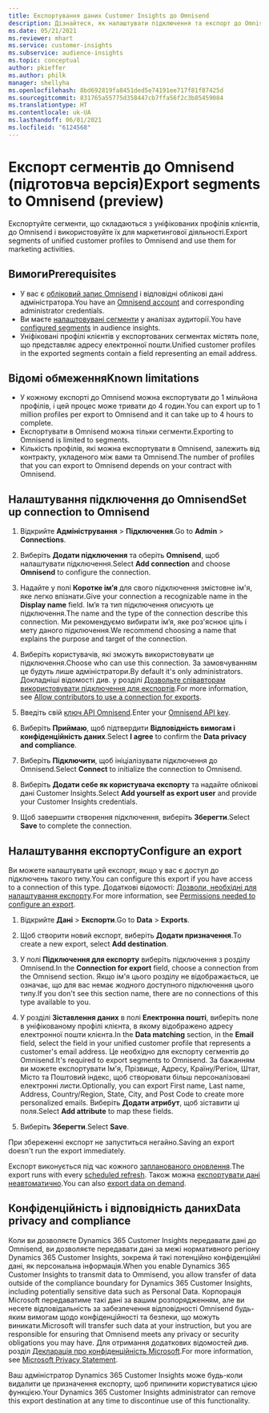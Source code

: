 ```yaml
---
title: Експортування даних Customer Insights до Omnisend
description: Дізнайтеся, як налаштувати підключення та експорт до Omnisend.
ms.date: 05/21/2021
ms.reviewer: mhart
ms.service: customer-insights
ms.subservice: audience-insights
ms.topic: conceptual
author: pkieffer
ms.author: philk
manager: shellyha
ms.openlocfilehash: 8bd692819fa8451ded5e74191ee717f81f87425d
ms.sourcegitcommit: 831765a55775d358447cb7ffa56f2c3b85459084
ms.translationtype: HT
ms.contentlocale: uk-UA
ms.lasthandoff: 06/01/2021
ms.locfileid: "6124568"
---
```

# <a name="export-segments-to-omnisend-preview"></a><span data-ttu-id="ea15b-103">Експорт сегментів до Omnisend (підготовча версія)</span><span class="sxs-lookup"><span data-stu-id="ea15b-103">Export segments to Omnisend (preview)</span></span>

<span data-ttu-id="ea15b-104">Експортуйте сегменти, що складаються з уніфікованих профілів клієнтів, до Omnisend і використовуйте їх для маркетингової діяльності.</span><span class="sxs-lookup"><span data-stu-id="ea15b-104">Export segments of unified customer profiles to Omnisend and use them for marketing activities.</span></span>

## <a name="prerequisites"></a><span data-ttu-id="ea15b-105">Вимоги</span><span class="sxs-lookup"><span data-stu-id="ea15b-105">Prerequisites</span></span>

-   <span data-ttu-id="ea15b-106">У вас є [обліковий запис Omnisend](https://www.omnisend.com/) і відповідні облікові дані адміністратора.</span><span class="sxs-lookup"><span data-stu-id="ea15b-106">You have an [Omnisend account](https://www.omnisend.com/) and corresponding administrator credentials.</span></span>
-   <span data-ttu-id="ea15b-107">Ви маєте [налаштовувані сегменти](segments.md) у аналізах аудиторії.</span><span class="sxs-lookup"><span data-stu-id="ea15b-107">You have [configured segments](segments.md) in audience insights.</span></span>
-   <span data-ttu-id="ea15b-108">Уніфіковані профілі клієнтів у експортованих сегментах містять поле, що представляє адресу електронної пошти.</span><span class="sxs-lookup"><span data-stu-id="ea15b-108">Unified customer profiles in the exported segments contain a field representing an email address.</span></span>

## <a name="known-limitations"></a><span data-ttu-id="ea15b-109">Відомі обмеження</span><span class="sxs-lookup"><span data-stu-id="ea15b-109">Known limitations</span></span>

- <span data-ttu-id="ea15b-110">У кожному експорті до Omnisend можна експортувати до 1 мільйона профілів, і цей процес може тривати до 4 годин.</span><span class="sxs-lookup"><span data-stu-id="ea15b-110">You can export up to 1 million profiles per export to Omnisend and it can take up to 4 hours to complete.</span></span>
- <span data-ttu-id="ea15b-111">Експортувати в Omnisend можна тільки сегменти.</span><span class="sxs-lookup"><span data-stu-id="ea15b-111">Exporting to Omnisend is limited to segments.</span></span>
- <span data-ttu-id="ea15b-112">Кількість профілів, які можна експортувати в Omnisend, залежить від контракту, укладеного між вами та Omnisend.</span><span class="sxs-lookup"><span data-stu-id="ea15b-112">The number of profiles that you can export to Omnisend depends on your contract with Omnisend.</span></span>

## <a name="set-up-connection-to-omnisend"></a><span data-ttu-id="ea15b-113">Налаштування підключення до Omnisend</span><span class="sxs-lookup"><span data-stu-id="ea15b-113">Set up connection to Omnisend</span></span>

1. <span data-ttu-id="ea15b-114">Відкрийте **Адміністрування** > **Підключення**.</span><span class="sxs-lookup"><span data-stu-id="ea15b-114">Go to **Admin** > **Connections**.</span></span>

1. <span data-ttu-id="ea15b-115">Виберіть **Додати підключення** та оберіть **Omnisend**, щоб налаштувати підключення.</span><span class="sxs-lookup"><span data-stu-id="ea15b-115">Select **Add connection** and choose **Omnisend** to configure the connection.</span></span>

1. <span data-ttu-id="ea15b-116">Надайте у полі **Коротке ім’я** для свого підключення змістовне ім'я, яке легко впізнати.</span><span class="sxs-lookup"><span data-stu-id="ea15b-116">Give your connection a recognizable name in the **Display name** field.</span></span> <span data-ttu-id="ea15b-117">Ім’я та тип підключення описують це підключення.</span><span class="sxs-lookup"><span data-stu-id="ea15b-117">The name and the type of the connection describe this connection.</span></span> <span data-ttu-id="ea15b-118">Ми рекомендуємо вибирати ім’я, яке роз'яснює ціль і мету даного підключення.</span><span class="sxs-lookup"><span data-stu-id="ea15b-118">We recommend choosing a name that explains the purpose and target of the connection.</span></span>

1. <span data-ttu-id="ea15b-119">Виберіть користувачів, які зможуть використовувати це підключення.</span><span class="sxs-lookup"><span data-stu-id="ea15b-119">Choose who can use this connection.</span></span> <span data-ttu-id="ea15b-120">За замовчуванням це будуть лише адміністратори.</span><span class="sxs-lookup"><span data-stu-id="ea15b-120">By default it's only administrators.</span></span> <span data-ttu-id="ea15b-121">Докладніші відомості див. у розділі [Дозвольте співавторам використовувати підключення для експортів](connections.md#allow-contributors-to-use-a-connection-for-exports).</span><span class="sxs-lookup"><span data-stu-id="ea15b-121">For more information, see [Allow contributors to use a connection for exports](connections.md#allow-contributors-to-use-a-connection-for-exports).</span></span>

1. <span data-ttu-id="ea15b-122">Введіть свій [ключ API Omnisend](https://support.omnisend.com/en/articles/1061890-generating-api-key).</span><span class="sxs-lookup"><span data-stu-id="ea15b-122">Enter your [Omnisend API key](https://support.omnisend.com/en/articles/1061890-generating-api-key).</span></span>

1. <span data-ttu-id="ea15b-123">Виберіть **Приймаю**, щоб підтвердити **Відповідність вимогам і конфіденційність даних**.</span><span class="sxs-lookup"><span data-stu-id="ea15b-123">Select **I agree** to confirm the **Data privacy and compliance**.</span></span>

1. <span data-ttu-id="ea15b-124">Виберіть **Підключити**, щоб ініціалізувати підключення до Omnisend.</span><span class="sxs-lookup"><span data-stu-id="ea15b-124">Select **Connect** to initialize the connection to Omnisend.</span></span>

1. <span data-ttu-id="ea15b-125">Виберіть **Додати себе як користувача експорту** та надайте облікові дані Customer Insights.</span><span class="sxs-lookup"><span data-stu-id="ea15b-125">Select **Add yourself as export user** and provide your Customer Insights credentials.</span></span>

1. <span data-ttu-id="ea15b-126">Щоб завершити створення підключення, виберіть **Зберегти**.</span><span class="sxs-lookup"><span data-stu-id="ea15b-126">Select **Save** to complete the connection.</span></span>

## <a name="configure-an-export"></a><span data-ttu-id="ea15b-127">Налаштування експорту</span><span class="sxs-lookup"><span data-stu-id="ea15b-127">Configure an export</span></span>

<span data-ttu-id="ea15b-128">Ви можете налаштувати цей експорт, якщо у вас є доступ до підключень такого типу.</span><span class="sxs-lookup"><span data-stu-id="ea15b-128">You can configure this export if you have access to a connection of this type.</span></span> <span data-ttu-id="ea15b-129">Додаткові відомості: [Дозволи, необхідні для налаштування експорту](export-destinations.md#set-up-a-new-export).</span><span class="sxs-lookup"><span data-stu-id="ea15b-129">For more information, see [Permissions needed to configure an export](export-destinations.md#set-up-a-new-export).</span></span>

1. <span data-ttu-id="ea15b-130">Відкрийте **Дані** > **Експорти**.</span><span class="sxs-lookup"><span data-stu-id="ea15b-130">Go to **Data** > **Exports**.</span></span>

1. <span data-ttu-id="ea15b-131">Щоб створити новий експорт, виберіть **Додати призначення**.</span><span class="sxs-lookup"><span data-stu-id="ea15b-131">To create a new export, select **Add destination**.</span></span>

1. <span data-ttu-id="ea15b-132">У полі **Підключення для експорту** виберіть підключення з розділу Omnisend.</span><span class="sxs-lookup"><span data-stu-id="ea15b-132">In the **Connection for export** field, choose a connection from the Omnisend section.</span></span> <span data-ttu-id="ea15b-133">Якщо ім'я цього розділу не відображається, це означає, що для вас немає жодного доступного підключення цього типу.</span><span class="sxs-lookup"><span data-stu-id="ea15b-133">If you don't see this section name, there are no connections of this type available to you.</span></span>

1. <span data-ttu-id="ea15b-134">У розділі **Зіставлення даних** в полі **Електронна пошті**, виберіть поле в уніфікованому профілі клієнта, в якому відображено адресу електронної пошти клієнта.</span><span class="sxs-lookup"><span data-stu-id="ea15b-134">In the **Data matching** section, in the **Email** field, select the field in your unified customer profile that represents a customer's email address.</span></span> <span data-ttu-id="ea15b-135">Це необхідно для експорту сегментів до Omnisend.</span><span class="sxs-lookup"><span data-stu-id="ea15b-135">It's required to export segments to Omnisend.</span></span> <span data-ttu-id="ea15b-136">За бажанням ви можете експортувати Ім'я, Прізвище, Адресу, Країну/Регіон, Штат, Місто та Поштовий індекс, щоб створювати більш персоналізовані електронні листи.</span><span class="sxs-lookup"><span data-stu-id="ea15b-136">Optionally, you can export First name, Last name, Address, Country/Region, State, City, and Post Code to create more personalized emails.</span></span> <span data-ttu-id="ea15b-137">Виберіть **Додати атрибут**, щоб зіставити ці поля.</span><span class="sxs-lookup"><span data-stu-id="ea15b-137">Select **Add attribute** to map these fields.</span></span>

1. <span data-ttu-id="ea15b-138">Виберіть **Зберегти**.</span><span class="sxs-lookup"><span data-stu-id="ea15b-138">Select **Save**.</span></span>

<span data-ttu-id="ea15b-139">При збереженні експорт не запуститься негайно.</span><span class="sxs-lookup"><span data-stu-id="ea15b-139">Saving an export doesn't run the export immediately.</span></span>

<span data-ttu-id="ea15b-140">Експорт виконується під час кожного [запланованого оновлення](system.md#schedule-tab).</span><span class="sxs-lookup"><span data-stu-id="ea15b-140">The export runs with every [scheduled refresh](system.md#schedule-tab).</span></span> <span data-ttu-id="ea15b-141">Також можна [експортувати дані неавтоматично](export-destinations.md#run-exports-on-demand).</span><span class="sxs-lookup"><span data-stu-id="ea15b-141">You can also [export data on demand](export-destinations.md#run-exports-on-demand).</span></span> 


## <a name="data-privacy-and-compliance"></a><span data-ttu-id="ea15b-142">Конфіденційність і відповідність даних</span><span class="sxs-lookup"><span data-stu-id="ea15b-142">Data privacy and compliance</span></span>

<span data-ttu-id="ea15b-143">Коли ви дозволяєте Dynamics 365 Customer Insights передавати дані до Omnisend, ви дозволяєте передавати дані за межі нормативного регіону Dynamics 365 Customer Insights, зокрема й такі потенційно конфіденційні дані, як персональна інформація.</span><span class="sxs-lookup"><span data-stu-id="ea15b-143">When you enable Dynamics 365 Customer Insights to transmit data to Ommisend, you allow transfer of data outside of the compliance boundary for Dynamics 365 Customer Insights, including potentially sensitive data such as Personal Data.</span></span> <span data-ttu-id="ea15b-144">Корпорація Microsoft передаватиме такі дані за вашим розпорядженням, але ви несете відповідальність за забезпечення відповідності Omnisend будь-яким вимогам щодо конфіденційності та безпеки, що можуть виникати.</span><span class="sxs-lookup"><span data-stu-id="ea15b-144">Microsoft will transfer such data at your instruction, but you are responsible for ensuring that Omnisend meets any privacy or security obligations you may have.</span></span> <span data-ttu-id="ea15b-145">Для отримання додаткових відомостей див. розділ [Декларація про конфіденційність Microsoft](https://go.microsoft.com/fwlink/?linkid=396732).</span><span class="sxs-lookup"><span data-stu-id="ea15b-145">For more information, see [Microsoft Privacy Statement](https://go.microsoft.com/fwlink/?linkid=396732).</span></span>

<span data-ttu-id="ea15b-146">Ваш адміністратор Dynamics 365 Customer Insights може будь-коли видалити це призначення експорту, щоб припинити користуватися цією функцією.</span><span class="sxs-lookup"><span data-stu-id="ea15b-146">Your Dynamics 365 Customer Insights administrator can remove this export destination at any time to discontinue use of this functionality.</span></span>
